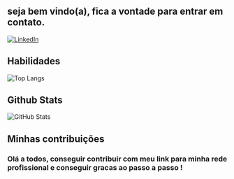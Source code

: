 
## seja bem vindo(a), fica a vontade para entrar em contato.

 [![LinkedIn](https://img.shields.io/badge/LinkedIn-0077B5?style=for-the-badge&logo=linkedin&logoColor=white)](https://www.linkedin.com/in/anderson-santos-56082b231
)







## Habilidades

![Top Langs](https://github-readme-stats-git-masterrstaa-rickstaa.vercel.app/api/top-langs/?username=Fulland&layout=compact&bg_color=000&border_color=30A3DC&title_color=E94D5F&text_color=FFF)




## Github  Stats
![GitHub Stats](https://github-readme-stats.vercel.app/api?username=SEUUSERNAME&theme=transparent&bg_color=000&border_color=30A3DC&show_icons=true&icon_color=30A3DC&title_color=E94D5F&text_color=FFF)

## Minhas contribuições
### Olá a todos,  conseguir contribuir com meu link para minha rede profissional e conseguir gracas ao passo a passo !

